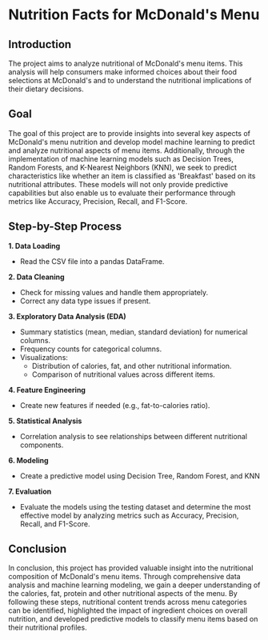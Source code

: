 # Nutrition Facts for McDonald's Menu
## Introduction
The project aims to analyze nutritional of McDonald's menu items. This analysis will help consumers make informed choices about their food selections at McDonald's and to understand the nutritional implications of their dietary decisions.
## Goal
The goal of this project are to provide insights into several key aspects of McDonald's menu nutrition and develop model machine learning to predict and analyze nutritional aspects of menu items. Additionally, through the implementation of machine learning models such as Decision Trees, Random Forests, and K-Nearest Neighbors (KNN), we seek to predict characteristics like whether an item is classified as 'Breakfast' based on its nutritional attributes. These models will not only provide predictive capabilities but also enable us to evaluate their performance through metrics like Accuracy, Precision, Recall, and F1-Score.
## Step-by-Step Process
**1. Data Loading**
  * Read the CSV file into a pandas DataFrame.
    
**2. Data Cleaning**
  * Check for missing values and handle them appropriately.
  * Correct any data type issues if present.

**3. Exploratory Data Analysis (EDA)**
  * Summary statistics (mean, median, standard deviation) for numerical columns.
  * Frequency counts for categorical columns.
  * Visualizations:
      * Distribution of calories, fat, and other nutritional information.
      * Comparison of nutritional values across different items.

**4. Feature Engineering**
  * Create new features if needed (e.g., fat-to-calories ratio).
    
**5. Statistical Analysis**
  * Correlation analysis to see relationships between different nutritional components.

**6. Modeling**
  * Create a predictive model using Decision Tree, Random Forest, and KNN

**7. Evaluation**
  * Evaluate the models using the testing dataset and determine the most effective model by analyzing metrics such as Accuracy, Precision, Recall, and F1-Score.
## Conclusion
In conclusion, this project has provided valuable insight into the nutritional composition of McDonald's menu items. Through comprehensive data analysis and machine learning modeling, we gain a deeper understanding of the calories, fat, protein and other nutritional aspects of the menu. By following these steps, nutritional content trends across menu categories can be identified, highlighted the impact of ingredient choices on overall nutrition, and developed predictive models to classify menu items based on their nutritional profiles.
